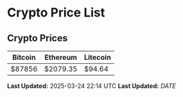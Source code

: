 # Crypto Price List

## Crypto Prices
| Bitcoin | Ethereum | Litecoin |
| ------- | -------- | -------- |
| $87856 | $2079.35 | $94.64 |
**Last Updated:** 2025-03-24 22:14 UTC
**Last Updated:** $DATE$
